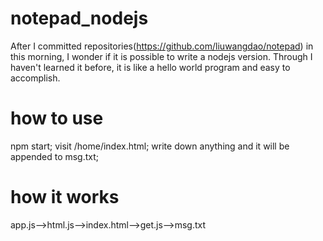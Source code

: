 # notepad_nodejs
After I committed repositories(https://github.com/liuwangdao/notepad) in this morning,
I wonder if it is possible to write a nodejs version.
Through I haven't learned it before, it is like a hello world program and easy to accomplish.
# how to use
npm start; 
visit /home/index.html;
write down anything and it will be appended to msg.txt;
# how it works
app.js-->html.js-->index.html-->get.js-->msg.txt
